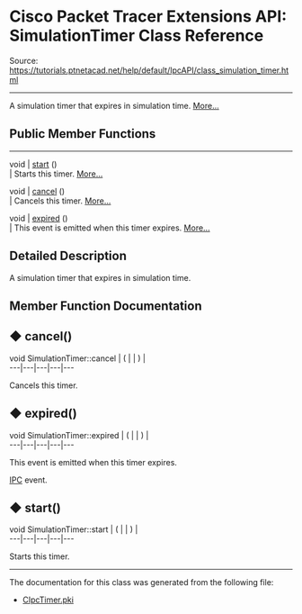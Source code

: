# Cisco Packet Tracer Extensions API: SimulationTimer Class Reference

Source: https://tutorials.ptnetacad.net/help/default/IpcAPI/class_simulation_timer.html

---

A simulation timer that expires in simulation time. [More...](class_simulation_timer.html#details)

##  Public Member Functions  
  
---  
void | [start](class_simulation_timer.html#a15d8af27d617dc56b5ef379cfe816d60) ()  
| Starts this timer. [More...](class_simulation_timer.html#a15d8af27d617dc56b5ef379cfe816d60)  
  
void | [cancel](class_simulation_timer.html#a32a80ee7b5fd09d94115fb62c7058ee0) ()  
| Cancels this timer. [More...](class_simulation_timer.html#a32a80ee7b5fd09d94115fb62c7058ee0)  
  
void | [expired](class_simulation_timer.html#ab23b02231ddddf5e212d0af03e1c5eaf) ()  
| This event is emitted when this timer expires. [More...](class_simulation_timer.html#ab23b02231ddddf5e212d0af03e1c5eaf)  
  
  
## Detailed Description

A simulation timer that expires in simulation time. 

## Member Function Documentation

## ◆ cancel()

void SimulationTimer::cancel  | ( | | ) |   
---|---|---|---|---  
  
Cancels this timer. 

## ◆ expired()

void SimulationTimer::expired  | ( | | ) |   
---|---|---|---|---  
  
This event is emitted when this timer expires. 

[IPC](class_i_p_c.html "IPC is the main entry point for all IPC functionality.") event. 

## ◆ start()

void SimulationTimer::start  | ( | | ) |   
---|---|---|---|---  
  
Starts this timer. 

* * *

The documentation for this class was generated from the following file:

  * [CIpcTimer.pki](_c_ipc_timer_8pki.html)


